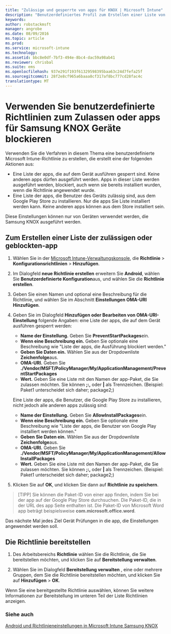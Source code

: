 ```yaml
---
title: "Zulässige und gesperrte von apps für KNOX | Microsoft Intune"
description: "Benutzerdefiniertes Profil zum Erstellen einer Liste von zulässig und apps für KNOX blockiert."
keywords: 
author: robstackmsft
manager: angrobe
ms.date: 08/09/2016
ms.topic: article
ms.prod: 
ms.service: microsoft-intune
ms.technology: 
ms.assetid: bbc8e0df-7bf3-494e-8bc4-dac59a98ab41
ms.reviewer: chrisbal
ms.suite: ems
ms.openlocfilehash: 937e291f193f61329598395baa63c24d7fefa25f
ms.sourcegitcommit: 28f2e8cf965a6baaa8cf317af8bc777cd28fac4c
translationtype: MT
---
```

# Verwenden Sie benutzerdefinierte Richtlinien zum Zulassen oder apps für Samsung KNOX Geräte blockieren

Verwenden Sie die Verfahren in diesem Thema eine benutzerdefinierte Microsoft Intune-Richtlinie zu erstellen, die erstellt eine der folgenden Aktionen aus:

- Eine Liste der apps, die auf dem Gerät ausführen gesperrt sind. Keine anderen apps dürfen ausgeführt werden. Apps in dieser Liste werden ausgeführt werden, blockiert, auch wenn sie bereits installiert wurden, wenn die Richtlinie angewendet wurde.
- Eine Liste der apps, die Benutzer des Geräts zulässig sind, aus dem Google Play Store zu installieren. Nur die apps Sie Liste installiert werden kann. Keine anderen apps können aus dem Store installiert sein.

Diese Einstellungen können nur von Geräten verwendet werden, die Samsung KNOX ausgeführt werden.

## Zum Erstellen einer Liste der zulässigen oder geblockten-app

1. Wählen Sie in der [Microsoft Intune-Verwaltungskonsole](https://manage.microsoft.com/), die **Richtlinie** &gt; **Konfigurationsrichtlinien** &gt; **Hinzufügen**.
2. Im Dialogfeld **neue Richtlinie erstellen** erweitern Sie **Android**, wählen Sie **Benutzerdefinierte Konfiguration**aus, und wählen Sie die **Richtlinie erstellen**.
3. Geben Sie einen Namen und optional eine Beschreibung für die Richtlinie, und wählen Sie im Abschnitt **Einstellungen OMA-URI** **Hinzufügen**.
4. Geben Sie im Dialogfeld **Hinzufügen oder Bearbeiten von OMA-URI-Einstellung** folgende Angaben: eine Liste der apps, die auf dem Gerät ausführen gesperrt werden:
    
    - **Name der Einstellung.** Geben Sie **PreventStartPackages**ein.
    - **Wenn eine Beschreibung ein.** Geben Sie optionale eine Beschreibung wie "Liste der apps, die Ausführung blockiert werden."
    -   **Geben Sie Daten ein.** Wählen Sie aus der Dropdownliste **Zeichenfolge**aus.
    -   **OMA-URI.** Geben Sie **./Vendor/MSFT/PolicyManager/My/ApplicationManagement/PreventStartPackages**
    -   **Wert.** Geben Sie eine Liste mit den Namen der app-Paket, die Sie zulassen möchten. Sie können **;:,** oder **|** als Trennzeichen. (Beispiel: Paket1 unterscheidet sich daher; package2;)

    Eine Liste der apps, die Benutzer, die Google Play Store zu installieren, nicht jedoch alle anderen apps zulässig sind:

    - **Name der Einstellung.** Geben Sie **AllowInstallPackages**ein.
    - **Wenn eine Beschreibung ein.** Geben Sie optionale eine Beschreibung wie "Liste der apps, die Benutzer von Google Play installiert werden können."
    - **Geben Sie Daten ein.** Wählen Sie aus der Dropdownliste **Zeichenfolge**aus.
    - **OMA-URI.** Geben Sie **./Vendor/MSFT/PolicyManager/My/ApplicationManagement/AllowInstallPackages**
    - **Wert.** Geben Sie eine Liste mit den Namen der app-Paket, die Sie zulassen möchten. Sie können **;:,** oder **|** als Trennzeichen. (Beispiel: Paket1 unterscheidet sich daher; package2;)

4. Klicken Sie auf **OK**, und klicken Sie dann auf **Richtlinie zu speichern**. 

>[TIPP] Sie können die Paket-ID von einer app finden, indem Sie bei der app auf der Google Play Store durchsuchen. Die Paket-ID, die in der URL des app Seite enthalten ist. Die Paket-ID von Microsoft Word app beträgt beispielsweise **com.microsoft.office.word**.

Das nächste Mal jedes Ziel Gerät Prüfungen in die app, die Einstellungen angewendet werden soll.


## Die Richtlinie bereitstellen

1.  Des Arbeitsbereichs **Richtlinie** wählen Sie die Richtlinie, die Sie bereitstellen möchten, und klicken Sie auf **Bereitstellung verwalten**.

2.  Wählen Sie im Dialogfeld **Bereitstellung verwalten** , eine oder mehrere Gruppen, dem Sie die Richtlinie bereitstellen möchten, und klicken Sie auf **Hinzufügen** &gt; **OK**.

 
Wenn Sie eine bereitgestellte Richtlinie auswählen, können Sie weitere Informationen zur Bereitstellung im unteren Teil der Liste Richtlinien anzeigen.

### Siehe auch
[Android und Richtlinieneinstellungen in Microsoft Intune Samsung KNOX](android-policy-settings-in-microsoft-intune.md)
